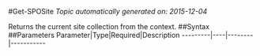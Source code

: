 #Get-SPOSite
*Topic automatically generated on: 2015-12-04*

Returns the current site collection from the context.
##Syntax
##Parameters
Parameter|Type|Required|Description
---------|----|--------|-----------
